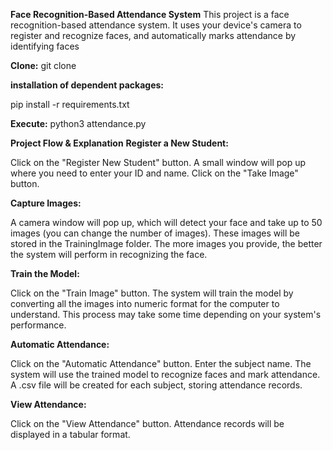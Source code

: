   **Face Recognition-Based Attendance System**
This project is a face recognition-based attendance system. It uses your device's camera to register and recognize faces, and automatically marks attendance by identifying faces


**Clone:**
git clone <repository-url> 

**installation of dependent packages:**

pip install -r requirements.txt

**Execute:** python3 attendance.py



 **Project Flow & Explanation**
**Register a New Student:**

Click on the "Register New Student" button.
A small window will pop up where you need to enter your ID and name.
Click on the "Take Image" button.

**Capture Images:**

A camera window will pop up, which will detect your face and take up to 50 images (you can change the number of images).
These images will be stored in the TrainingImage folder.
The more images you provide, the better the system will perform in recognizing the face.

**Train the Model:**

Click on the "Train Image" button.
The system will train the model by converting all the images into numeric format for the computer to understand.
This process may take some time depending on your system's performance.

**Automatic Attendance:**

Click on the "Automatic Attendance" button.
Enter the subject name.
The system will use the trained model to recognize faces and mark attendance.
A .csv file will be created for each subject, storing attendance records.

**View Attendance:**

Click on the "View Attendance" button.
Attendance records will be displayed in a tabular format.









